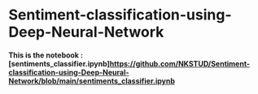 # Sentiment-classification-using-Deep-Neural-Network
#### This is the notebook : [sentiments_classifier.ipynb]https://github.com/NKSTUD/Sentiment-classification-using-Deep-Neural-Network/blob/main/sentiments_classifier.ipynb
